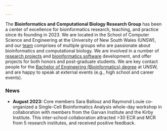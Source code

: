 ```yaml
---

---
```


The **Bioinformatics and Computational Biology Research Group** has been a center of excellence for bioinformatics research, teaching, and practice since its founding in 2023. We are located in the School of Computer Science and Engineering at the University of New South Wales (UNSW), and our [team](https://sarbal.github.io/binfgroup/people/) comprises of multiple groups who are passionate about bioinformatics and computational biology. We are involved in a number of [research projects](https://sarbal.github.io/binfgroup/projects) and [bioinformatics software](https://sarbal.github.io/binfgroup/resources/) development, and offer projects for both honors and post-graduate students. We are key contact people for the [Bachelor of Engineering (Bioinformatics) degree](https://sarbal.github.io/binfgroup/teaching/) at UNSW, and are happy to speak at external events (e.g., high school and career events). 

<h3>News</h3>

<ul style="font-size:14px;">
  <li> <strong> August 2023: </strong> Core members Sara Ballouz and Raymond Louie co-organized a Single-Cell Bioinformatics Analysis whole-day workshop in collaboration with members from the Garvan Institute and the Kirby Institute. This inter-school collaboration attracted >30 ECR and MCR from 5 research institutes, and received positive feedback.</li>
</ul style="font-size:14px;">

 
